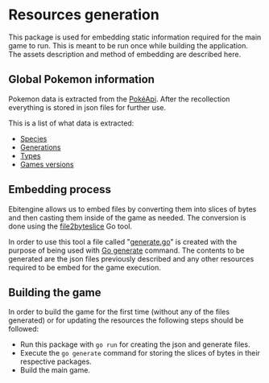 # Resources generation

This package is used for embedding static information required for the main game
to run. This is meant to be run once while building the application. The assets
description and method of embedding are described here.

## Global Pokemon information

Pokemon data is extracted from the [PokéApi](https://pokeapi.co/). After the
recollection everything is stored in json files for further use.

This is a list of what data is extracted:

* [Species](https://bulbapedia.bulbagarden.net/wiki/Pok%C3%A9mon_(species))
* [Generations](https://bulbapedia.bulbagarden.net/wiki/Generation)
* [Types](https://bulbapedia.bulbagarden.net/wiki/Type)
* [Games versions](https://bulbapedia.bulbagarden.net/wiki/Pok%C3%A9mon_games)

## Embedding process

Ebitengine allows us to embed files by converting them into slices of bytes and
then casting them inside of the game as needed. The conversion is done using the
[file2byteslice](https://github.com/hajimehoshi/file2byteslice/) Go tool.

In order to use this tool a file called "[generate.go](https://github.com/DiabeticOwl/WhosThatPokemon/blob/main/resources/generate/generate.go)"
is created with the purpose of being used with [Go generate](https://go.dev/blog/generate)
command. The contents to be generated are the json files previously described
and any other resources required to be embed for the game execution.

## Building the game

In order to build the game for the first time (without any of the files generated)
or for updating the resources the following steps should be followed:

* Run this package with `go run` for creating the json and generate files.
* Execute the `go generate` command for storing the slices of bytes in their
respective packages.
* Build the main game.
